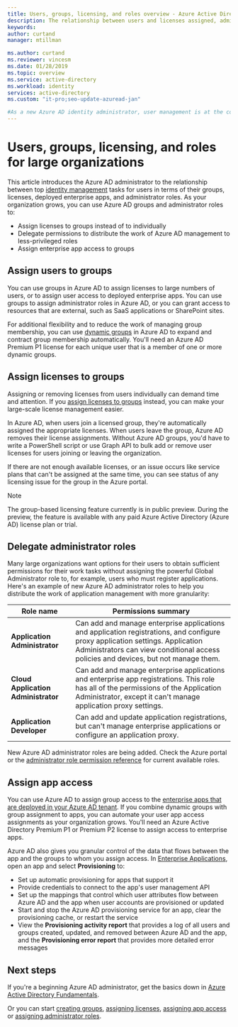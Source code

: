 ```yaml
---
title: Users, groups, licensing, and roles overview - Azure Active Directory | Microsoft Docs
description: The relationship between users and licenses assigned, administrator roles, group membership in Azure Active Directory
keywords:
author: curtand
manager: mtillman

ms.author: curtand
ms.reviewer: vincesm
ms.date: 01/28/2019
ms.topic: overview
ms.service: active-directory
ms.workload: identity
services: active-directory
ms.custom: "it-pro;seo-update-azuread-jan"

#As a new Azure AD identity administrator, user management is at the core of my work so I need to understand the user management tools such as groups, administrator roles, and licenses to manage users.
---
```

# Users, groups, licensing, and roles for large organizations

This article introduces the Azure AD administrator to the relationship between top [identity management](/azure/active-directory/fundamentals/identity-fundamentals?context=azure/active-directory/users-groups-roles/context/ugr-context) tasks for users in terms of their groups, licenses, deployed enterprise apps, and administrator roles. As your organization grows, you can use Azure AD groups and administrator roles to:

* Assign licenses to groups instead of to individually
* Delegate permissions to distribute the work of Azure AD management to less-privileged roles
* Assign enterprise app access to groups

## Assign users to groups

You can use groups in Azure AD to assign licenses to large numbers of users, or to assign user access to deployed enterprise apps. You can use groups to assign administrator roles in Azure AD, or you can grant access to resources that are external, such as SaaS applications or SharePoint sites.

For additional flexibility and to reduce the work of managing group membership, you can use [dynamic groups](groups-create-rule.md) in Azure AD to expand and contract group membership automatically. You'll need an Azure AD Premium P1 license for each unique user that is a member of one or more dynamic groups.

## Assign licenses to groups

Assigning or removing licenses from users individually can demand time and attention. If you [assign licenses to groups](/azure/active-directory/fundamentals/license-users-groups?context=azure/active-directory/users-groups-roles/context/ugr-context) instead, you can make your large-scale license management easier.

In Azure AD, when users join a licensed group, they're automatically assigned the appropriate licenses. When users leave the group, Azure AD removes their license assignments. Without Azure AD groups, you'd have to write a PowerShell script or use Graph API to bulk add or remove user licenses for users joining or leaving the organization.

If there are not enough available licenses, or an issue occurs like service plans that can't be assigned at the same time, you can see status of any licensing issue for the group in the Azure portal.

>[!NOTE]
>The group-based licensing feature currently is in public preview. During the preview, the feature is available with any paid Azure Active Directory (Azure AD) license plan or trial.

## Delegate administrator roles

Many large organizations want options for their users to obtain sufficient permissions for their work tasks without assigning the powerful Global Administrator role to, for example, users who must register applications. Here's an example of new Azure AD administrator roles to help you distribute the work of application management with more granularity:

 Role name | Permissions summary
 --------- | -------------------
 **Application Administrator** | Can add and manage enterprise applications and application registrations, and configure proxy application settings. Application Administrators can view conditional access policies and devices, but not manage them.
 **Cloud Application Administrator** | Can add and manage enterprise applications and enterprise app registrations. This role has all of the permissions of the Application Administrator, except it can't manage application proxy settings.
**Application Developer** | Can add and update application registrations, but can't manage enterprise applications or configure an application proxy.

New Azure AD administrator roles are being added. Check the Azure portal or the [administrator role permission reference](directory-assign-admin-roles.md) for current available roles.

## Assign app access

You can use Azure AD to assign group access to the [enterprise apps that are deployed in your Azure AD tenant](/azure/active-directory/manage-apps/methods-for-assigning-users-and-groups#assign-group?context=azure/active-directory/users-groups-roles/context/ugr-context). If you combine dynamic groups with group assignment to apps, you can automate your user app access assignments as your organization grows. You'll need an Azure Active Directory Premium P1 or Premium P2 license to assign access to enterprise apps.

Azure AD also gives you granular control of the data that flows between the app and the groups to whom you assign access. In [Enterprise Applications](https://portal.azure.com/#blade/Microsoft_AAD_IAM/StartboardApplicationsMenuBlade/AllApps), open an app and select **Provisioning** to:

* Set up automatic provisioning for apps that support it
* Provide credentials to connect to the app's user management API
* Set up the mappings that control which user attributes flow between Azure AD and the app when user accounts are provisioned or updated
* Start and stop the Azure AD provisioning service for an app, clear the provisioning cache, or restart the service
* View the **Provisioning activity report** that provides a log of all users and groups created, updated, and removed between Azure AD and the app, and the **Provisioning error report** that provides more detailed error messages

## Next steps

If you're a beginning Azure AD administrator, get the basics down in [Azure Active Directory Fundamentals](https://docs.microsoft.com/azure/active-directory/fundamentals/index).

Or you can start [creating groups](/azure/active-directory/fundamentals/active-directory-groups-create-azure-portal?context=azure/active-directory/users-groups-roles/context/ugr-context), [assigning licenses](/azure/active-directory/fundamentals/license-users-groups?context=azure/active-directory/users-groups-roles/context/ugr-context), [assigning app access](/azure/active-directory/manage-apps/methods-for-assigning-users-and-groups#assign-group?context=azure/active-directory/users-groups-roles/context/ugr-context) or [assigning administrator roles](directory-assign-admin-roles.md).